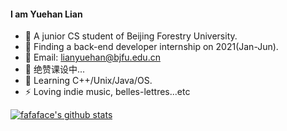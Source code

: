 #### I am Yuehan Lian
- 📕 A junior CS student of Beijing Forestry University.
- 👔 Finding a back-end developer internship on 2021(Jan-Jun).
- 📧 Email: lianyuehan@bjfu.edu.cn
- 🔭 绝赞课设中...
- 🌱 Learning C++/Unix/Java/OS.
- ⚡ Loving indie music, belles-lettres...etc

[![fafaface's github stats](https://github-readme-stats.vercel.app/api?username=fafaface)](https://github.com/fafaface/github-readme-stats)
